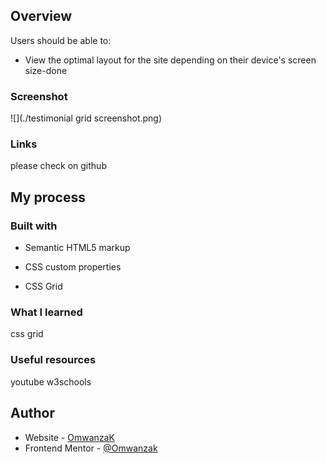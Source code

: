

## Overview



Users should be able to:

- View the optimal layout for the site depending on their device's screen size-done

### Screenshot

![](./testimonial grid screenshot.png)



### Links

please check on github

## My process

### Built with

- Semantic HTML5 markup
- CSS custom properties

- CSS Grid


### What I learned

css grid


### Useful resources
youtube
w3schools


## Author

- Website - [OmwanzaK](https://www.your-site.com)
- Frontend Mentor - [@Omwanzak](https://www.frontendmentor.io/profile/Omwanzak)

